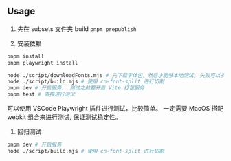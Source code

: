## Usage

1. 先在 subsets 文件夹 build `pnpm prepublish`

2. 安装依赖

```sh
pnpm install
pnpm playwright install
```

```sh
node ./script/downloadFonts.mjs # 先下载字体包，然后才能够本地测试, 失败可以多次执行
node ./script/build.mjs # 使用 cn-font-split 进行切割
pnpm dev # 开启服务， 测试之前要开启 Vite 打包服务
pnpm test # 直接进行测试
```

可以使用 VSCode Playwright 插件进行测试，比较简单。
一定需要 MacOS 搭配 webkit 组合来进行测试, 保证测试稳定性。

1. 回归测试

```sh
pnpm dev # 开启服务
node ./script/build.mjs # 使用 cn-font-split 进行切割
```
